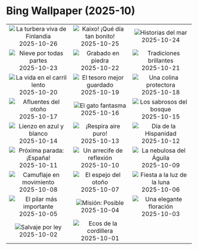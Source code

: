 # Bing Wallpaper (2025-10)

|  |  |  |
|:---:|:---:|:---:|
| ![](https://www.bing.com/th?id=OHR.MartimoaapaFinland_ES-ES0251068328_400x240.jpg "La turbera viva de Finlandia") 2025-10-26 | ![](https://www.bing.com/th?id=OHR.PaisVascoDay_ES-ES6776223688_400x240.jpg "Kaixo! ¡Qué día tan bonito!") 2025-10-25 | ![](https://www.bing.com/th?id=OHR.QueenMary_ES-ES3516526290_400x240.jpg "Historias del mar") 2025-10-24 |
| ![](https://www.bing.com/th?id=OHR.SnowLeopard_ES-ES0046977195_400x240.jpg "Nieve por todas partes") 2025-10-23 | ![](https://www.bing.com/th?id=OHR.BulgariaRocks_ES-ES9951900468_400x240.jpg "Grabado en piedra") 2025-10-22 | ![](https://www.bing.com/th?id=OHR.DiyaDiwali_ES-ES7333743749_400x240.jpg "Tradiciones brillantes") 2025-10-21 |
| ![](https://www.bing.com/th?id=OHR.HoffmansSloth_ES-ES9765798870_400x240.jpg "La vida en el carril lento") 2025-10-20 | ![](https://www.bing.com/th?id=OHR.JaenCathedral_ES-ES4511407655_400x240.jpg "El tesoro mejor guardado") 2025-10-19 | ![](https://www.bing.com/th?id=OHR.SilburyHill_ES-ES9628182073_400x240.jpg "Una colina protectora") 2025-10-18 |
| ![](https://www.bing.com/th?id=OHR.RockRiverFalls_ES-ES6474484835_400x240.jpg "Afluentes del otoño") 2025-10-17 | ![](https://www.bing.com/th?id=OHR.SiberianLynx_ES-ES1284959959_400x240.jpg "El gato fantasma") 2025-10-16 | ![](https://www.bing.com/th?id=OHR.AmethystLaccaria_ES-ES1228402064_400x240.jpg "Los sabrosos del bosque") 2025-10-15 |
| ![](https://www.bing.com/th?id=OHR.OiaSantorini_ES-ES1170312678_400x240.jpg "Lienzo en azul y blanco") 2025-10-14 | ![](https://www.bing.com/th?id=OHR.HinterseeWaterfall_ES-ES0526830866_400x240.jpg "¡Respira aire puro!") 2025-10-13 | ![](https://www.bing.com/th?id=OHR.DaySpain_ES-ES2088635486_400x240.jpg "Día de la Hispanidad") 2025-10-12 |
| ![](https://www.bing.com/th?id=OHR.WoodDuckHen_ES-ES1058654365_400x240.jpg "Próxima parada: ¡España!") 2025-10-11 | ![](https://www.bing.com/th?id=OHR.MonurikiFiji_ES-ES0990792283_400x240.jpg "Un arrecife de reflexión") 2025-10-10 | ![](https://www.bing.com/th?id=OHR.WebbPillars_ES-ES0926278571_400x240.jpg "La nebulosa del Águila") 2025-10-09 |
| ![](https://www.bing.com/th?id=OHR.OctopusCyanea_ES-ES0861664902_400x240.jpg "Camuflaje en movimiento") 2025-10-08 | ![](https://www.bing.com/th?id=OHR.SaranacLake_ES-ES0795608317_400x240.jpg "El espejo del otoño") 2025-10-07 | ![](https://www.bing.com/th?id=OHR.AnshunBridge_ES-ES0720553853_400x240.jpg "Fiesta a la luz de la luna") 2025-10-06 |
| ![](https://www.bing.com/th?id=OHR.ElPilarZaragoza_ES-ES2251401044_400x240.jpg "El pilar más importante") 2025-10-05 | ![](https://www.bing.com/th?id=OHR.DragonEndeavour_ES-ES0464086432_400x240.jpg "Misión: Posible") 2025-10-04 | ![](https://www.bing.com/th?id=OHR.SkyeHeather_ES-ES0179378651_400x240.jpg "Una elegante floración") 2025-10-03 |
| ![](https://www.bing.com/th?id=OHR.OxbowBend_ES-ES2093724420_400x240.jpg "Salvaje por ley") 2025-10-02 | ![](https://www.bing.com/th?id=OHR.YosemiteClark_ES-ES0823562766_400x240.jpg "Ecos de la cordillera") 2025-10-01 |  |
